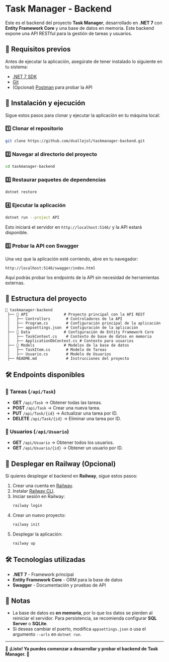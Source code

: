 # Task Manager - Backend

Este es el backend del proyecto **Task Manager**, desarrollado en **.NET 7** con **Entity Framework Core** y una base de datos en memoria. Este backend expone una API RESTful para la gestión de tareas y usuarios.

## 📌 Requisitos previos

Antes de ejecutar la aplicación, asegúrate de tener instalado lo siguiente en tu sistema:

- [.NET 7 SDK](https://dotnet.microsoft.com/en-us/download/dotnet/7.0)
- [Git](https://git-scm.com/downloads)
- (Opcional) [Postman](https://www.postman.com/downloads/) para probar la API

## 🚀 Instalación y ejecución

Sigue estos pasos para clonar y ejecutar la aplicación en tu máquina local:

### 1️⃣ Clonar el repositorio
```sh
git clone https://github.com/dvallejol/taskmanager-backend.git
```

### 2️⃣ Navegar al directorio del proyecto
```sh
cd taskmanager-backend
```

### 3️⃣ Restaurar paquetes de dependencias
```sh
dotnet restore
```

### 4️⃣ Ejecutar la aplicación
```sh
dotnet run --project API
```

Esto iniciará el servidor en `http://localhost:5146/` y la API estará disponible.

### 5️⃣ Probar la API con Swagger
Una vez que la aplicación esté corriendo, abre en tu navegador:
```
http://localhost:5146/swagger/index.html
```
Aquí podrás probar los endpoints de la API sin necesidad de herramientas externas.

## 📂 Estructura del proyecto
```
📂 taskmanager-backend
 ├── 📂 API                # Proyecto principal con la API REST
 │   ├── Controllers       # Controladores de la API
 │   ├── Program.cs        # Configuración principal de la aplicación
 │   ├── appsettings.json  # Configuración de la aplicación
 ├── 📂 Data               # Configuración de Entity Framework Core
 │   ├── TaskContext.cs    # Contexto de base de datos en memoria
 │   ├── ApplicationDbContext.cs # Contexto para usuarios
 ├── 📂 Models             # Modelos de la base de datos
 │   ├── TaskItem.cs       # Modelo de Tareas
 │   ├── Usuario.cs        # Modelo de Usuarios
 ├── README.md             # Instrucciones del proyecto
```

## 🛠 Endpoints disponibles

### 📌 **Tareas (`/api/Task`)**
- **GET** `/api/Task` → Obtener todas las tareas.
- **POST** `/api/Task` → Crear una nueva tarea.
- **PUT** `/api/Task/{id}` → Actualizar una tarea por ID.
- **DELETE** `/api/Task/{id}` → Eliminar una tarea por ID.

### 📌 **Usuarios (`/api/Usuario`)**
- **GET** `/api/Usuario` → Obtener todos los usuarios.
- **GET** `/api/Usuario/{id}` → Obtener un usuario por ID.

## 🚀 Desplegar en Railway (Opcional)
Si quieres desplegar el backend en **Railway**, sigue estos pasos:

1. Crear una cuenta en [Railway](https://railway.app/).
2. Instalar [Railway CLI](https://docs.railway.app/cli/).
3. Iniciar sesión en Railway:
   ```sh
   railway login
   ```
4. Crear un nuevo proyecto:
   ```sh
   railway init
   ```
5. Desplegar la aplicación:
   ```sh
   railway up
   ```

## 🛠 Tecnologías utilizadas
- **.NET 7** - Framework principal
- **Entity Framework Core** - ORM para la base de datos
- **Swagger** - Documentación y pruebas de API

## 📌 Notas
- La base de datos es **en memoria**, por lo que los datos se pierden al reiniciar el servidor. Para persistencia, se recomienda configurar **SQL Server** o **SQLite**.
- Si deseas cambiar el puerto, modifica `appsettings.json` o usa el argumento `--urls` en `dotnet run`.

---

📌 **¡Listo! Ya puedes comenzar a desarrollar y probar el backend de Task Manager. 🚀**

